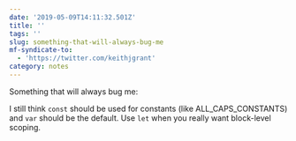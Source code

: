```yaml
---
date: '2019-05-09T14:11:32.501Z'
title: ''
tags: ''
slug: something-that-will-always-bug-me
mf-syndicate-to:
  - 'https://twitter.com/keithjgrant'
category: notes
---
```

Something that will always bug me:

I still think `const` should be used for constants (like ALL_CAPS_CONSTANTS) and `var` should be the default. Use `let` when you really want block-level scoping.
